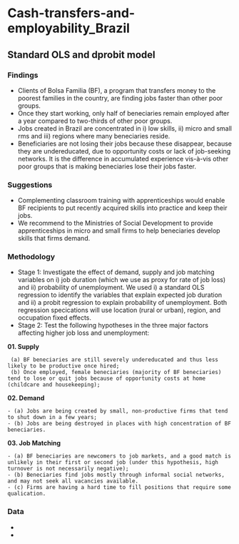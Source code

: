 # Cash-transfers-and-employability_Brazil
## Standard OLS and dprobit model

### Findings
- Clients of Bolsa Familia (BF), a program that transfers money to the poorest families in the country, are finding jobs faster than other poor groups.
- Once they start working, only half of beneciaries remain employed after a year compared to two-thirds of other poor groups. 
- Jobs created in Brazil are concentrated in i) low skills, ii) micro and small rms and iii) regions where many beneciaries reside. 
- Beneficiaries are not losing their jobs because these disappear, because they are undereducated, due to opportunity costs or lack of job-seeking networks. It is the difference in accumulated experience vis-à-vis other poor groups that is making beneciaries lose their jobs faster.

### Suggestions
- Complementing classroom training with apprenticeships would enable BF recipients to put recently acquired skills into practice and keep their jobs. 
- We recommend to the Ministries of Social Development to provide apprenticeships in micro and small firms to help beneciaries develop skills that firms demand. 

### Methodology
- Stage 1: Investigate the effect of demand, supply and job matching variables on i) job duration (which we use as proxy for rate of job loss) and ii) probability of unemployment. We used i) a standard OLS regression to identify the variables that explain expected job duration and ii) a probit regression to explain probability of unemployment. Both regression specications will use location (rural or urban), region, and occupation fixed effects.
- Stage 2: Test the following hypotheses in the three major factors affecting higher job loss and unemployment:

**01. Supply**

     (a) BF beneciaries are still severely undereducated and thus less likely to be productive once hired;
     (b) Once employed, female beneciaries (majority of BF beneciaries) tend to lose or quit jobs because of opportunity costs at home (childcare and housekeeping);

**02. Demand**

    - (a) Jobs are being created by small, non-productive firms that tend to shut down in a few years;
    - (b) Jobs are being destroyed in places with high concentration of BF beneciaries.

**03. Job Matching**

    - (a) BF beneciaries are newcomers to job markets, and a good match is unlikely in their first or second job (under this hypothesis, high turnover is not necessarily negative);
    - (b) Beneciaries find jobs mostly through informal social networks, and may not seek all vacancies available.
    - (c) Firms are having a hard time to fill positions that require some qualication.

### Data
-
-
